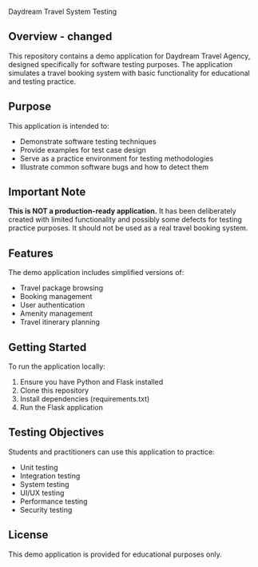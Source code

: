  Daydream Travel System Testing

## Overview - changed
This repository contains a demo application for Daydream Travel Agency, designed specifically for software testing purposes. The application simulates a travel booking system with basic functionality for educational and testing practice.

## Purpose
This application is intended to:
- Demonstrate software testing techniques
- Provide examples for test case design
- Serve as a practice environment for testing methodologies
- Illustrate common software bugs and how to detect them

## Important Note
**This is NOT a production-ready application.** It has been deliberately created with limited functionality and possibly some defects for testing practice purposes. It should not be used as a real travel booking system.

## Features
The demo application includes simplified versions of:
- Travel package browsing
- Booking management
- User authentication
- Amenity management
- Travel itinerary planning

## Getting Started
To run the application locally:
1. Ensure you have Python and Flask installed
2. Clone this repository
3. Install dependencies (requirements.txt)
4. Run the Flask application

## Testing Objectives
Students and practitioners can use this application to practice:
- Unit testing
- Integration testing
- System testing
- UI/UX testing
- Performance testing
- Security testing

## License
This demo application is provided for educational purposes only.
